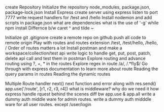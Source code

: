 create Repository
Initialize the repository
node_modules, package.json, package-lock.json
Install Express
create server using express
listen to port 7777
write request handlers for /test and /hello
Install nodemon and add scripts in package.json
what are dependencies
what is the use of '-g' while npm install
Differnce b/w caret ^ and tilde ~

Initialize git
.gitignore
create a remote repo on github
push all code to remote origin
Play with routes and routes extension /test, /test/hello, /hello, /
Order of routes matters a lot
Install postman and make a workspace/collection/test api
write logic to handle get, put, post, patch, delete api call and test them in postman
Explore routing and advance routing using ?, +, * in the routes
Explore regex in route /a/, /.*fly$/
Go through with express documentation to learn more about route
Reading the query params in routes
Reading the dynamic routes

Multiple Route handler
next()
next function and error along with res.send()
app.use('/route', [r1, r2, r3, r4])
what is middleware? why do we need it
how express handle rquest behind the scenes
diff bw app.use & app.all
write a dummy auth middle ware for admin routes.
write a dummy auth midddle ware for all user routes. except /user/login
